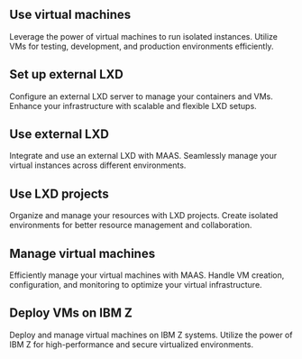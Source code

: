 ## Use virtual machines
Leverage the power of virtual machines to run isolated instances. Utilize VMs for testing, development, and production environments efficiently.

## Set up external LXD
Configure an external LXD server to manage your containers and VMs. Enhance your infrastructure with scalable and flexible LXD setups.

## Use external LXD
Integrate and use an external LXD with MAAS. Seamlessly manage your virtual instances across different environments.

## Use LXD projects
Organize and manage your resources with LXD projects. Create isolated environments for better resource management and collaboration.

## Manage virtual machines
Efficiently manage your virtual machines with MAAS. Handle VM creation, configuration, and monitoring to optimize your virtual infrastructure.

## Deploy VMs on IBM Z
Deploy and manage virtual machines on IBM Z systems. Utilize the power of IBM Z for high-performance and secure virtualized environments.
